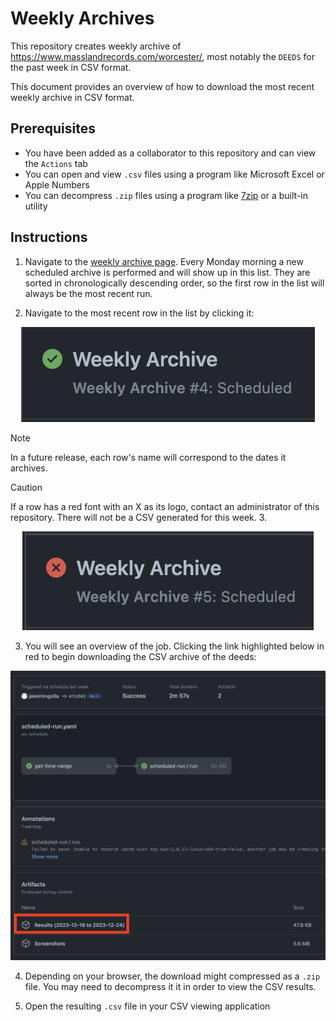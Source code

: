 # Weekly Archives

This repository creates weekly archive of
https://www.masslandrecords.com/worcester/, most notably the `DEEDS` for the
past week in CSV format.

This document provides an overview of how to download the most recent weekly
archive in CSV format.

## Prerequisites

- You have been added as a collaborator to this repository and can view the
  `Actions` tab
- You can open and view `.csv` files using a program like Microsoft Excel or
  Apple Numbers
- You can decompress `.zip` files using a program like
  [7zip](https://www.7-zip.org/) or a built-in utility

## Instructions

1. Navigate to the [weekly archive
   page](https://github.com/jakemingolla/worcester-deed-archive/actions/workflows/scheduled-run.yaml).
   Every Monday morning a new scheduled archive is performed and will show up in
   this list. They are sorted in chronologically descending order, so the first row
   in the list will always be the most recent run.

2. Navigate to the most recent row in the list by clicking it:

<div align="center">
  <img src="../static/weekly-archive-green.png">
</div>

> [!NOTE]
> In a future release, each row's name will correspond to the dates it archives.

> [!CAUTION]
> If a row has a red font with an X as its logo, contact an administrator of
> this repository. There will not be a CSV generated for this week. 3.

<div align="center">
  <img src="../static/weekly-archive-red.png">
</div>

3. You will see an overview of the job. Clicking the link highlighted below in
   red to begin downloading the CSV archive of the deeds:

<div align="center">
  <img src="../static/finished-scheduled-run.png">
</div>

4. Depending on your browser, the download might compressed as a `.zip` file.
   You may need to decompress it it in order to view the CSV results.

5. Open the resulting `.csv` file in your CSV viewing application
